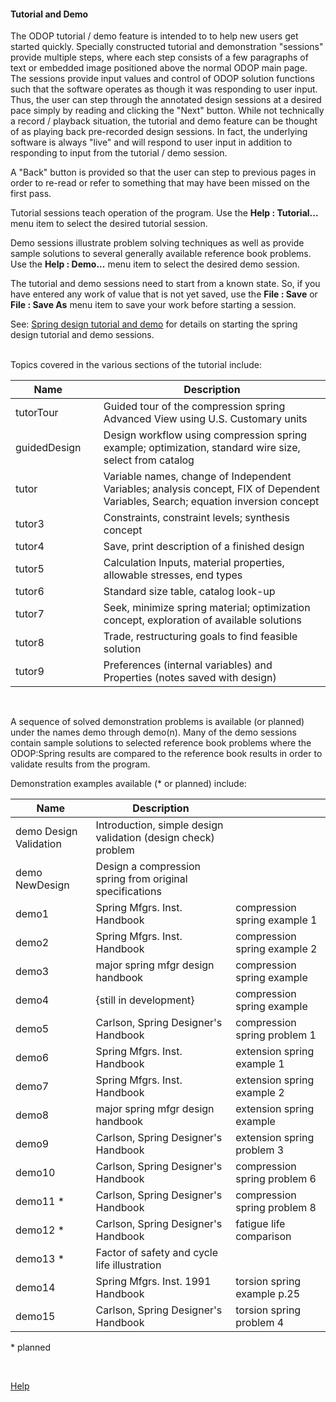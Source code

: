 #### Tutorial and Demo

The ODOP tutorial / demo feature is intended to to help new users 
get started quickly.
Specially constructed tutorial and demonstration "sessions" provide multiple steps, 
where each step consists of a few paragraphs of text or embedded image positioned
above the normal ODOP main page.
The sessions provide input values and control of ODOP solution functions 
such that the software operates as though it was responding to user input.
Thus, the user can step through the annotated design sessions at a desired pace 
simply by reading and clicking the "Next" button.
While not technically a record / playback situation, the tutorial and demo
feature can be thought of as playing back pre-recorded design sessions.
In fact, the underlying software is always "live" and will respond to user input
in addition to responding to input from the tutorial / demo session.

A "Back" button is provided so that the user can step to previous pages in order 
to re-read or refer to something that may have been missed on the first pass.

Tutorial sessions teach operation of the program.
Use the <b>Help : Tutorial...</b> menu item to select the desired tutorial session.

Demo sessions illustrate problem solving techniques as well as provide
sample solutions to several generally available reference book problems.
Use the <b>Help : Demo...</b> menu item to select the desired demo session.

The tutorial and demo sessions need to start from a known state.
So, if you have entered any work of value that is not yet saved,
use the <b>File : Save</b> or <b>File : Save As</b>
menu item to save your work before starting a session.
 
See: 
[Spring design tutorial and demo](gettingStartedSpring.html)
for details on starting the spring design tutorial and demo sessions.   
 &nbsp; 
  
Topics covered in the various sections of the tutorial include:  

Name | &nbsp; | Description  
--- | --- | ---  
tutorTour | &nbsp; | Guided tour of the compression spring Advanced View using U.S. Customary units  
guidedDesign |   | Design workflow using compression spring example; optimization, standard wire size, select from catalog  
tutor |   | Variable names, change of Independent Variables; analysis concept, FIX of Dependent Variables, Search; equation inversion concept  
tutor3 |   | Constraints, constraint levels; synthesis concept  
tutor4 |   | Save, print description of a finished design  
tutor5 |   | Calculation Inputs, material properties, allowable stresses, end types  
tutor6 |   | Standard size table, catalog look-up  
tutor7 |   | Seek, minimize spring material; optimization concept, exploration of available solutions  
tutor8 |   | Trade, restructuring goals to find feasible solution  
tutor9 |   | Preferences (internal variables) and Properties (notes saved with design)  

 &nbsp; 

 A sequence of solved demonstration problems is available (or planned) 
 under the names demo through demo(n). 
 Many of the demo sessions contain sample solutions to selected 
 reference book problems where the ODOP:Spring results are compared to 
 the reference book results in order to validate results from the program.  
 
 Demonstration examples available (* or planned) include:

Name | Description | &nbsp;  
--- | --- | ---  
demo Design Validation | Introduction, simple design validation (design check) problem |    
demo NewDesign | Design a compression spring from original specifications |  
demo1 | Spring Mfgrs. Inst. Handbook | compression spring example&nbsp;1    
demo2 | Spring Mfgrs. Inst. Handbook | compression spring example&nbsp;2  
demo3 | major spring mfgr design handbook | compression spring example  
demo4 | {still in development} | compression spring example   
demo5 | Carlson, Spring Designer's Handbook | compression spring problem&nbsp;1  
demo6 | Spring Mfgrs. Inst. Handbook | extension spring example&nbsp;1  
demo7 | Spring Mfgrs. Inst. Handbook | extension   spring example&nbsp;2  
demo8 | major spring mfgr design handbook | extension spring example  
demo9 | Carlson, Spring Designer's Handbook | extension spring problem&nbsp;3  
demo10 | Carlson, Spring Designer's Handbook | compression spring problem&nbsp;6  
demo11 * | Carlson, Spring Designer's Handbook | compression spring problem&nbsp;8  
demo12 * | Carlson, Spring Designer's Handbook | fatigue life comparison  
demo13 * | Factor of safety and cycle life illustration | &nbsp;   
demo14 | Spring Mfgrs. Inst. 1991 Handbook | torsion spring example p.25  
demo15 | Carlson, Spring Designer's Handbook | torsion spring problem&nbsp;4 

 \* planned  
 
 &nbsp;
 
 [Help](./)
 